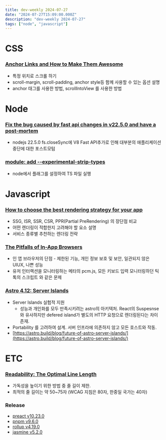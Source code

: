 ```yaml
---
title: dev-weekly 2024-07-27
date: "2024-07-27T15:09:00.000Z"
description: "dev-weekly 2024-07-27"
tags: ["node", "javascript"]
---
```


# CSS

### **[Anchor Links and How to Make Them Awesome](https://codersblock.com/blog/anchor-links-and-how-to-make-them-awesome/)**

- 특정 위치로 스크롤 하기
- scroll-margin, scroll-padding, anchor style등 함께 사용할 수 있는 옵션 설명
- anchor 태그를 사용한 방법, scrollIntoView 를 사용한 방법

# Node

### **[Fix the bug caused by fast api changes in v22.5.0 and have a post-mortem](https://github.com/nodejs/node/pull/53934)**

- nodejs 22.5.0 fs.closeSync에 V8 Fast API추가로 인해 대부분의 애플리케이션 중단에 대한 포스트모텀

### **[module: add --experimental-strip-types](https://github.com/nodejs/node/pull/53725)**

- node에서 플래그를 설정하여 TS 파일 실행

# Javascript

### **[How to choose the best rendering strategy for your app](https://vercel.com/blog/how-to-choose-the-best-rendering-strategy-for-your-app)**

- SSG, ISR, SSR, CSR, PPR(Partial PreRendering) 의 장단점 비교
- 어떤 렌더링이 적합한지 고려해야 할 요소 설명
- 서비스 종류별 추천하는 렌더링 전략

### **[The Pitfalls of In-App Browsers](https://frontendmasters.com/blog/the-pitfalls-of-in-app-browsers/)**

- 인 앱 브라우저의 단점 - 제한된 기능, 개인 정보 보호 및 보안, 일관되지 않은 UIUX, 나쁜 성능
- 유저 인터랙션을 모니터링하는 메타의 pcm.js, 모든 키보드 입력 모니터링하던 틱톡의 스크립트 와 같은 문제

### **[Astro 4.12: Server Islands](https://astro.build/blog/astro-4120/)**

- Server Islands 실험적 지원
    - 성능과 개인화를 모두 만족시키려는 astro의 아키텍처. React의 Suspesnse와 유사하지만 defered island가 별도의 HTTP 요청으로 렌더링된다는 차이 존재.
- Portability 를 고려하여 설계. 서버 인프라에 의존하지 않고 모든 호스트와 작동.
- [https://astro.build/blog/future-of-astro-server-islands/](https://astro.build/blog/future-of-astro-server-islands/)

# ETC

### **[Readability: The Optimal Line Length](https://baymard.com/blog/line-length-readability)**

- 가독성을 높이기 위한 방법 중 줄 길이 제한.
- 최적의 줄 길이는 약 50~75자 (WCAG 지침은 80자, 한중일 국가는 40자)

### **Release**

- [preact v10.23.0](https://github.com/preactjs/preact/releases/tag/10.23.0)
- [pnpm v9.6.0](https://github.com/pnpm/pnpm/releases/tag/v9.6.0)
- [rollup v4.19.0](https://github.com/rollup/rollup/releases/tag/v4.19.0)
- [jasmine v5.2.0](https://github.com/jasmine/jasmine/blob/main/release_notes/5.2.0.md)